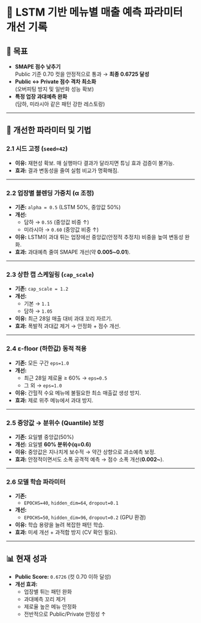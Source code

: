 # 📘 LSTM 기반 메뉴별 매출 예측 파라미터 개선 기록

## 🎯 목표
- **SMAPE 점수 낮추기**  
  Public 기준 0.70 컷을 안정적으로 통과 → **최종 0.6725 달성**
- **Public ↔ Private 점수 격차 최소화**  
  (오버피팅 방지 및 일반화 성능 확보)
- **특정 업장 과대예측 완화**  
  (담하, 미라시아 같은 패턴 강한 레스토랑)

---

## 🔧 개선한 파라미터 및 기법

### 2.1 시드 고정 (`seed=42`)
- **이유:** 재현성 확보. 매 실행마다 결과가 달라지면 튜닝 효과 검증이 불가능.  
- **효과:** 결과 변동성을 줄여 실험 비교가 명확해짐.

---

### 2.2 업장별 블렌딩 가중치 (α 조정)
- **기존:** `alpha = 0.5` (LSTM 50%, 중앙값 50%)  
- **개선:**  
  - 담하 → `0.55` (중앙값 비중 ↑)  
  - 미라시아 → `0.60` (중앙값 비중 ↑)  
- **이유:** LSTM이 과대 튀는 업장에선 중앙값(안정적 추정치) 비중을 높여 변동성 완화.  
- **효과:** 과대예측 줄여 SMAPE 개선(약 **0.005~0.01**).

---

### 2.3 상한 캡 스케일링 (`cap_scale`)
- **기존:** `cap_scale = 1.2`  
- **개선:**  
  - 기본 → `1.1`  
  - 담하 → `1.05`  
- **이유:** 최근 28일 매출 대비 과대 꼬리 자르기.  
- **효과:** 폭발적 과대값 제거 → 안정화 + 점수 개선.

---

### 2.4 ε-floor (하한값) 동적 적용
- **기존:** 모든 구간 `eps=1.0`  
- **개선:**  
  - 최근 28일 제로율 ≥ 60% → `eps=0.5`  
  - 그 외 → `eps=1.0`  
- **이유:** 간헐적 수요 메뉴에 불필요한 최소 매출값 생성 방지.  
- **효과:** 제로 위주 메뉴에서 과대 방지.

---

### 2.5 중앙값 → 분위수 (Quantile) 보정
- **기존:** 요일별 중앙값(50%)  
- **개선:** 요일별 **60% 분위수(q=0.6)**  
- **이유:** 중앙값은 지나치게 보수적 → 약간 상향으로 과소예측 보정.  
- **효과:** 안정적이면서도 소폭 공격적 예측 → 점수 소폭 개선(**0.002~**).

---

### 2.6 모델 학습 파라미터
- **기존:**  
  - `EPOCHS=40`, `hidden_dim=64`, `dropout=0.1`  
- **개선:**  
  - `EPOCHS=50`, `hidden_dim=96`, `dropout=0.2` (GPU 환경)  
- **이유:** 학습 용량을 늘려 복잡한 패턴 학습.  
- **효과:** 미세 개선 + 과적합 방지 (CV 확인 필요).

---

## 📊 현재 성과
- **Public Score:** `0.6726` (컷 0.70 이하 달성)  
- **개선 효과:**  
  - 업장별 튀는 패턴 완화  
  - 과대예측 꼬리 제거  
  - 제로율 높은 메뉴 안정화  
  - 전반적으로 Public/Private 안정성 ↑
